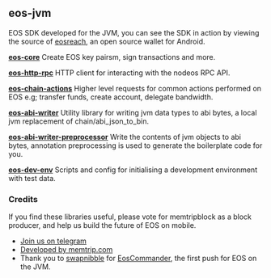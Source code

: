 ## eos-jvm
EOS SDK developed for the JVM, you can see the SDK in action by viewing the source of [eosreach](https://github.com/memtrip/eosreach), an open source wallet for Android.

 **[eos-core](https://github.com/memtrip/eos-jvm/eos-core)**
Create EOS key pairsm, sign transactions and more.

 **[eos-http-rpc](https://github.com/memtrip/eos-jvm/eos-http-rpc)**
HTTP client for interacting with the nodeos RPC API.

 **[eos-chain-actions](https://github.com/memtrip/eos-jvm/eos-chain-actions)**
Higher level requests for common actions performed on EOS e.g; transfer funds, create account, delegate bandwidth.

 **[eos-abi-writer](https://github.com/memtrip/eos-jvm/eos-abi-writer)**
Utility library for writing jvm data types to abi bytes, a local jvm replacement of chain/abi_json_to_bin.

 **[eos-abi-writer-preprocessor](https://github.com/memtrip/eos-jvm/eos-abi-writer-preprocessor)**
Write the contents of jvm objects to abi bytes, annotation preprocessing is used to generate the boilerplate code for you.

 **[eos-dev-env](https://github.com/memtrip/eos-jvm/eos-dev-env)**
Scripts and config for initialising a development environment with test data.

### Credits
If you find these libraries useful, please vote for memtripblock as a block producer, and help us build the future of EOS on mobile.
- [Join us on telegram](http://t.me/joinchat/JcIXl0x7wC9cRI5uF_EiQA)
- [Developed by memtrip.com](http://memtrip.com)
- Thank you to [swapnibble](https://github.com/swapnibble) for [EosCommander](https://github.com/playerone-id/EosCommander), the first
push for EOS on the JVM.

